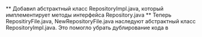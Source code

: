 ** Добавил абстрактный класс RepositoryImpl.java, который имплементирует методы интерфейса Repository.java
** Теперь RepositiryFile.java, NewRepositoryFile.java наследуют абстрактный класс RepositoryImpl.java. Это помогло убрать дублирование кода в 
